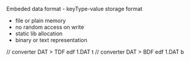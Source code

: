 Embeded data format - keyType-value storage format
* file or plain memory
* no random access on write
* static lib allocation
* binary or text representation


// converter DAT > TDF
edf 1.DAT t
// converter DAT > BDF
edf 1.DAT b